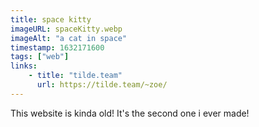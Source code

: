 ```yaml
---
title: space kitty
imageURL: spaceKitty.webp
imageAlt: "a cat in space"
timestamp: 1632171600
tags: ["web"]
links:
    - title: "tilde.team"
      url: https://tilde.team/~zoe/
---
```


This website is kinda old! It's the second one i ever made!
<!--more-->